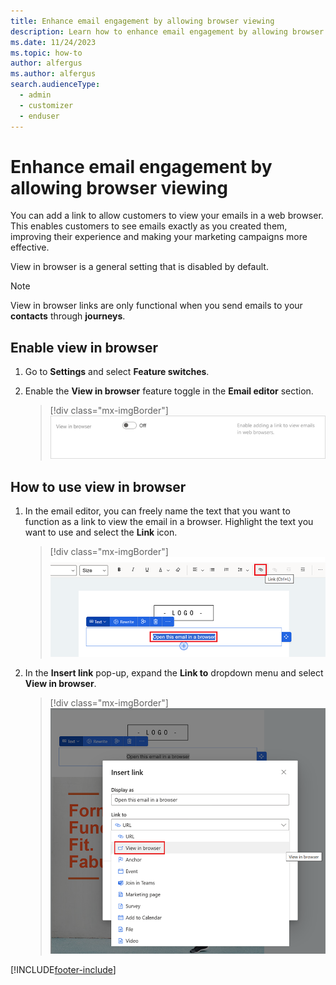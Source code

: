 ```yaml
---
title: Enhance email engagement by allowing browser viewing
description: Learn how to enhance email engagement by allowing browser viewing in Dynamics 365 Customer Insights - Journeys.
ms.date: 11/24/2023
ms.topic: how-to
author: alfergus
ms.author: alfergus
search.audienceType: 
  - admin
  - customizer
  - enduser
---
```


# Enhance email engagement by allowing browser viewing


You can add a link to allow customers to view your emails in a web browser. This enables customers to see emails exactly as you created them, improving their experience and making your marketing campaigns more effective. 

View in browser is a general setting that is disabled by default.

> [!NOTE]
> View in browser links are only functional when you send emails to your **contacts** through **journeys**.

## Enable view in browser

1. Go to **Settings** and select **Feature switches**. 
1. Enable the **View in browser** feature toggle in the **Email editor** section.
 
   > [!div class="mx-imgBorder"]
   > ![Enable your email viewing in browser](media/enable-email-viewing-in-browser.png "Enable your email viewing in browser")

## How to use view in browser

1. In the email editor, you can freely name the text that you want to function as a link to view the email in a browser. Highlight the text you want to use and select the **Link** icon.
 
   > [!div class="mx-imgBorder"]
   > ![Link any text in email editor to use view in browser](media/link-text-to-use-view-in-browser.png "Link any text in email editor to use view in browser")

1. In the **Insert link** pop-up, expand the **Link to** dropdown menu and select **View in browser**.
 
   > [!div class="mx-imgBorder"]
   > ![Use the link dropdown and select view in browser](media/open-link-dropdown-to-use-view-option.png "Use the link dropdown and select view in browser")

[!INCLUDE[footer-include](./includes/footer-banner.md)]